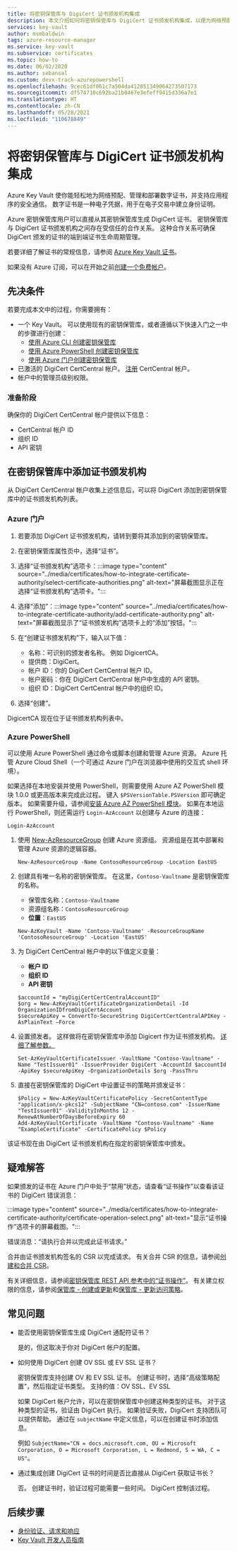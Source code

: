 ```yaml
---
title: 将密钥保管库与 DigiCert 证书颁发机构集成
description: 本文介绍如何将密钥保管库与 DigiCert 证书颁发机构集成，以便为网络预配、管理和部署证书。
services: key-vault
author: msmbaldwin
tags: azure-resource-manager
ms.service: key-vault
ms.subservice: certificates
ms.topic: how-to
ms.date: 06/02/2020
ms.author: sebansal
ms.custom: devx-track-azurepowershell
ms.openlocfilehash: 9cec61df061c7a504da412851349064273507173
ms.sourcegitcommit: df574710c692ba21b0467e3efeff9415d336a7e1
ms.translationtype: HT
ms.contentlocale: zh-CN
ms.lasthandoff: 05/28/2021
ms.locfileid: "110678849"
---
```

# <a name="integrating-key-vault-with-digicert-certificate-authority"></a>将密钥保管库与 DigiCert 证书颁发机构集成

Azure Key Vault 使你能轻松地为网络预配、管理和部署数字证书，并支持应用程序的安全通信。 数字证书是一种电子凭据，用于在电子交易中建立身份证明。 

Azure 密钥保管库用户可以直接从其密钥保管库生成 DigiCert 证书。 密钥保管库与 DigiCert 证书颁发机构之间存在受信任的合作关系。 这种合作关系可确保 DigiCert 颁发的证书的端到端证书生命周期管理。

若要详细了解证书的常规信息，请参阅 [Azure Key Vault 证书](./about-certificates.md)。

如果没有 Azure 订阅，可以在开始之前[创建一个免费帐户](https://azure.microsoft.com/free/?WT.mc_id=A261C142F)。

## <a name="prerequisites"></a>先决条件

若要完成本文中的过程，你需要拥有：
* 一个 Key Vault。 可以使用现有的密钥保管库，或者遵循以下快速入门之一中的步骤进行创建：
   - [使用 Azure CLI 创建密钥保管库](../general/quick-create-cli.md)
   - [使用 Azure PowerShell 创建密钥保管库](../general/quick-create-powershell.md)
   - [使用 Azure 门户创建密钥保管库](../general/quick-create-portal.md)
*   已激活的 DigiCert CertCentral 帐户。 [注册](https://www.digicert.com/account/signup/) CertCentral 帐户。
*   帐户中的管理员级别权限。


### <a name="before-you-begin"></a>准备阶段

确保你的 DigiCert CertCentral 帐户提供以下信息：
-   CertCentral 帐户 ID
-   组织 ID
-   API 密钥

## <a name="add-the-certificate-authority-in-key-vault"></a>在密钥保管库中添加证书颁发机构 
从 DigiCert CertCentral 帐户收集上述信息后，可以将 DigiCert 添加到密钥保管库中的证书颁发机构列表。

### <a name="azure-portal"></a>Azure 门户

1.  若要添加 DigiCert 证书颁发机构，请转到要将其添加到的密钥保管库。 
2.  在密钥保管库属性页中，选择“证书”。
3.  选择“证书颁发机构”选项卡：:::image type="content" source="../media/certificates/how-to-integrate-certificate-authority/select-certificate-authorities.png" alt-text="屏幕截图显示正在选择“证书颁发机构”选项卡。":::
4.  选择“添加”：:::image type="content" source="../media/certificates/how-to-integrate-certificate-authority/add-certificate-authority.png" alt-text="屏幕截图显示了“证书颁发机构”选项卡上的“添加”按钮。":::
5.  在“创建证书颁发机构”下，输入以下值：
    -   名称：可识别的颁发者名称。 例如 DigicertCA。
    -   提供商：DigiCert。 
    -   帐户 ID：你的 DigiCert CertCentral 帐户 ID。
    -   帐户密码：你在 DigiCert CertCentral 帐户中生成的 API 密钥。
    -   组织 ID：DigiCert CertCentral 帐户中的组织 ID。 

1. 选择“创建”。
   
DigicertCA 现在位于证书颁发机构列表中。


### <a name="azure-powershell"></a>Azure PowerShell

可以使用 Azure PowerShell 通过命令或脚本创建和管理 Azure 资源。 Azure 托管 Azure Cloud Shell（一个可通过 Azure 门户在浏览器中使用的交互式 shell 环境）。

如果选择在本地安装并使用 PowerShell，则需要使用 Azure AZ PowerShell 模块 1.0.0 或更高版本来完成此过程。 键入 `$PSVersionTable.PSVersion` 即可确定版本。 如果需要升级，请参阅[安装 Azure AZ PowerShell 模块](/powershell/azure/install-az-ps)。 如果在本地运行 PowerShell，则还需运行 `Login-AzAccount` 以创建与 Azure 的连接：

```azurepowershell-interactive
Login-AzAccount
```

1.  使用 [New-AzResourceGroup](/powershell/module/az.resources/new-azresourcegroup) 创建 Azure 资源组。 资源组是在其中部署和管理 Azure 资源的逻辑容器。 

    ```azurepowershell-interactive
    New-AzResourceGroup -Name ContosoResourceGroup -Location EastUS
    ```

2. 创建具有唯一名称的密钥保管库。 在这里，`Contoso-Vaultname` 是密钥保管库的名称。

   - 保管库名称：`Contoso-Vaultname`
   - 资源组名称：`ContosoResourceGroup`
   - **位置**：`EastUS`

    ```azurepowershell-interactive
    New-AzKeyVault -Name 'Contoso-Vaultname' -ResourceGroupName 'ContosoResourceGroup' -Location 'EastUS'
   ```

3. 为 DigiCert CertCentral 帐户中的以下值定义变量：

   - **帐户 ID** 
   - **组织 ID** 
   - **API 密钥** 

   ```azurepowershell-interactive
   $accountId = "myDigiCertCertCentralAccountID"
   $org = New-AzKeyVaultCertificateOrganizationDetail -Id OrganizationIDfromDigiCertAccount
   $secureApiKey = ConvertTo-SecureString DigiCertCertCentralAPIKey -AsPlainText –Force
   ```

4. 设置颁发者。 这样做将在密钥保管库中添加 Digicert 作为证书颁发机构。 [详细了解参数。](/powershell/module/az.keyvault/Set-AzKeyVaultCertificateIssuer)
   ```azurepowershell-interactive
   Set-AzKeyVaultCertificateIssuer -VaultName "Contoso-Vaultname" -Name "TestIssuer01" -IssuerProvider DigiCert -AccountId $accountId -ApiKey $secureApiKey -OrganizationDetails $org -PassThru
   ```

5. 直接在密钥保管库的 DigiCert 中设置证书的策略并颁发证书：

   ```azurepowershell-interactive
   $Policy = New-AzKeyVaultCertificatePolicy -SecretContentType "application/x-pkcs12" -SubjectName "CN=contoso.com" -IssuerName "TestIssuer01" -ValidityInMonths 12 -RenewAtNumberOfDaysBeforeExpiry 60
   Add-AzKeyVaultCertificate -VaultName "Contoso-Vaultname" -Name "ExampleCertificate" -CertificatePolicy $Policy
   ```

该证书现在由 DigiCert 证书颁发机构在指定的密钥保管库中颁发。

## <a name="troubleshoot"></a>疑难解答

如果颁发的证书在 Azure 门户中处于“禁用”状态，请查看“证书操作”以查看该证书的 DigiCert 错误消息：

:::image type="content" source="../media/certificates/how-to-integrate-certificate-authority/certificate-operation-select.png" alt-text="显示“证书操作”选项卡的屏幕截图。":::

错误消息：“请执行合并以完成此证书请求。”
   
合并由证书颁发机构签名的 CSR 以完成请求。 有关合并 CSR 的信息，请参阅[创建和合并 CSR](./create-certificate-signing-request.md)。

有关详细信息，请参阅[密钥保管库 REST API 参考中的“证书操作”](/rest/api/keyvault)。 有关建立权限的信息，请参阅[保管库 - 创建或更新](/rest/api/keyvault/vaults/createorupdate)和[保管库 - 更新访问策略](/rest/api/keyvault/vaults/updateaccesspolicy)。

## <a name="frequently-asked-questions"></a>常见问题

- 能否使用密钥保管库生成 DigiCert 通配符证书？ 
   
  是的，但这取决于你对 DigiCert 帐户的配置。
- 如何使用 DigiCert 创建 OV SSL 或 EV SSL 证书？
 
   密钥保管库支持创建 OV 和 EV SSL 证书。 创建证书时，选择“高级策略配置”，然后指定证书类型。 支持的值：OV SSL、EV SSL
   
   如果 DigiCert 帐户允许，可以在密钥保管库中创建这种类型的证书。 对于这种类型的证书，验证由 DigiCert 执行。 如果验证失败，DigiCert 支持团队可以提供帮助。 通过在 `subjectName` 中定义信息，可以在创建证书时添加信息。

  例如 `SubjectName="CN = docs.microsoft.com, OU = Microsoft Corporation, O = Microsoft Corporation, L = Redmond, S = WA, C = US"`。
   
- 通过集成创建 DigiCert 证书的时间是否比直接从 DigiCert 获取证书长？
   
   否。 创建证书时，验证过程可能需要一些时间。 DigiCert 控制该过程。


## <a name="next-steps"></a>后续步骤

- [身份验证、请求和响应](../general/authentication-requests-and-responses.md)
- [Key Vault 开发人员指南](../general/developers-guide.md)
